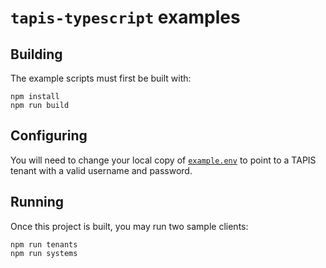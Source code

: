 # `tapis-typescript` examples

## Building

The example scripts must first be built with:

```
npm install
npm run build
```

## Configuring

You will need to change your local copy of [`example.env`](./example.env) to point to a
TAPIS tenant with a valid username and password.

## Running

Once this project is built, you may run two sample clients:

```
npm run tenants
npm run systems
```